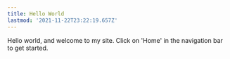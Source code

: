 ```yaml
---
title: Hello World
lastmod: '2021-11-22T23:22:19.657Z'
---
```


Hello world, and welcome to my site. Click on 'Home' in the navigation bar to get started.

